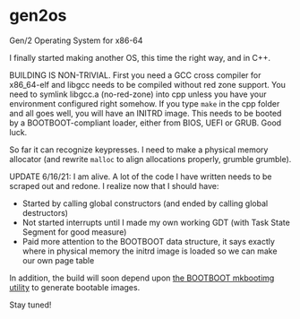# gen2os
Gen/2 Operating System for x86-64

I finally started making another OS, this time the right way, and in C++.

BUILDING IS NON-TRIVIAL. First you need a GCC cross compiler for x86_64-elf and libgcc needs to be compiled without red zone support. You need to symlink libgcc.a (no-red-zone) into cpp unless you have your environment configured right somehow. If you type `make` in the cpp folder and all goes well, you will have an INITRD image. This needs to be booted by a BOOTBOOT-compliant loader, either from BIOS, UEFI or GRUB. Good luck.

So far it can recognize keypresses. I need to make a physical memory allocator (and rewrite `malloc` to align allocations properly, grumble grumble).

UPDATE 6/16/21: I am alive. A lot of the code I have written needs to be scraped out and redone. I realize now that I should have:
* Started by calling global constructors (and ended by calling global destructors)
* Not started interrupts until I made my own working GDT (with Task State Segment for good measure)
* Paid more attention to the BOOTBOOT data structure, it says exactly where in physical memory the initrd image is loaded so we can make our own page table

In addition, the build will soon depend upon [the BOOTBOOT mkbootimg utility](https://gitlab.com/bztsrc/bootboot/tree/master/mkbootimg) to generate bootable images.

Stay tuned!
